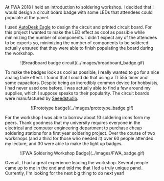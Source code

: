 At FWA 2018 I held an introduction to soldering workshop. I decided that I would design a circuit board badge with some LEDs that attendees could populate at the panel. 

I used <a href="https://www.autodesk.com/products/eagle/overview" target="_blank">AutoDesk Eagle</a> to design the circuit and printed circuit board. For this project I wanted to make the LED effect as cool as possible while minimizing the number of components. I didn't expect any of the attendees to be experts so, minimizing the number of components to be soldered actually ensured that they were able to finish populating the board during the workshop.

<center>![Breadboard badge circuit](../images/breadboard_badge.gif)</center>

To make the badges look as cool as possible, I really wanted to go for a nice analog fade effect. I found that I could do that using a TI 555 timer and some capacitors. Despite being an incredibly common device for hobbyists, I had never used one before. I was actually able to find a few around my supplies, which I suppose speaks to their popularity. The circuit boards were manufactured by <a href="https://www.seeedstudio.com/fusion_pcb.html" target="_blank">Seeedstudio</a>.

<center>![Prototype badge](../images/prototype_badge.gif)</center>

For the workshop I was able to borrow about 10 soldering irons form my peers. Thank goodness that my university requires everyone in the electrical and computer engineering department to purchase cheap soldering stations for a first year soldering project. Over the course of two workshops (and a third for those who needed it) over 60 people attended my lecture, and 30 were able to make the light up badges.

<center>![FWA Soldering Workshop Badge](../images/FWA_badge.gif)</center>

Overall, I had a great experience leading the workshop. Several people came up to me in the end and told me that I led a truly unique panel. Currently, I'm looking for the next big thing to do next year!
